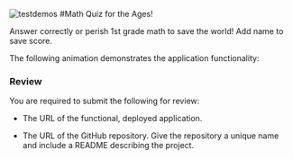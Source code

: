 ![testdemos](https://user-images.githubusercontent.com/87511116/130396055-f181a058-7a15-42a2-b1f3-da8c0ae397ec.gif)
#Math Quiz for the Ages!

Answer correctly or perish
1st grade math to save the world!
Add name to save score.


The following animation demonstrates the application functionality:

### Review

You are required to submit the following for review:

* The URL of the functional, deployed application.

* The URL of the GitHub repository. Give the repository a unique name and include a README describing the project.


